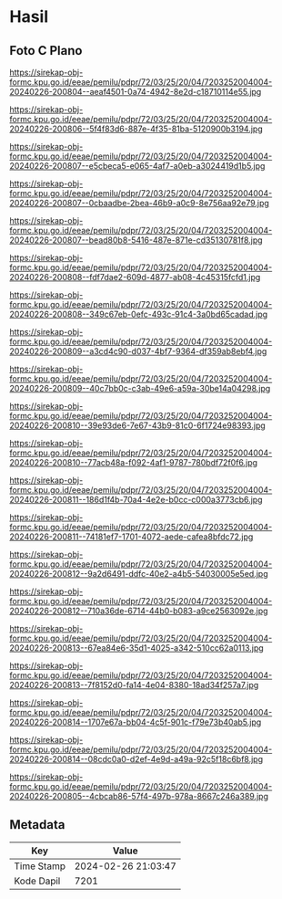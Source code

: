 # Hasil

## Foto C Plano

https://sirekap-obj-formc.kpu.go.id/eeae/pemilu/pdpr/72/03/25/20/04/7203252004004-20240226-200804--aeaf4501-0a74-4942-8e2d-c18710114e55.jpg

https://sirekap-obj-formc.kpu.go.id/eeae/pemilu/pdpr/72/03/25/20/04/7203252004004-20240226-200806--5f4f83d6-887e-4f35-81ba-5120900b3194.jpg

https://sirekap-obj-formc.kpu.go.id/eeae/pemilu/pdpr/72/03/25/20/04/7203252004004-20240226-200807--e5cbeca5-e065-4af7-a0eb-a3024419d1b5.jpg

https://sirekap-obj-formc.kpu.go.id/eeae/pemilu/pdpr/72/03/25/20/04/7203252004004-20240226-200807--0cbaadbe-2bea-46b9-a0c9-8e756aa92e79.jpg

https://sirekap-obj-formc.kpu.go.id/eeae/pemilu/pdpr/72/03/25/20/04/7203252004004-20240226-200807--bead80b8-5416-487e-871e-cd35130781f8.jpg

https://sirekap-obj-formc.kpu.go.id/eeae/pemilu/pdpr/72/03/25/20/04/7203252004004-20240226-200808--fdf7dae2-609d-4877-ab08-4c45315fcfd1.jpg

https://sirekap-obj-formc.kpu.go.id/eeae/pemilu/pdpr/72/03/25/20/04/7203252004004-20240226-200808--349c67eb-0efc-493c-91c4-3a0bd65cadad.jpg

https://sirekap-obj-formc.kpu.go.id/eeae/pemilu/pdpr/72/03/25/20/04/7203252004004-20240226-200809--a3cd4c90-d037-4bf7-9364-df359ab8ebf4.jpg

https://sirekap-obj-formc.kpu.go.id/eeae/pemilu/pdpr/72/03/25/20/04/7203252004004-20240226-200809--40c7bb0c-c3ab-49e6-a59a-30be14a04298.jpg

https://sirekap-obj-formc.kpu.go.id/eeae/pemilu/pdpr/72/03/25/20/04/7203252004004-20240226-200810--39e93de6-7e67-43b9-81c0-6f1724e98393.jpg

https://sirekap-obj-formc.kpu.go.id/eeae/pemilu/pdpr/72/03/25/20/04/7203252004004-20240226-200810--77acb48a-f092-4af1-9787-780bdf72f0f6.jpg

https://sirekap-obj-formc.kpu.go.id/eeae/pemilu/pdpr/72/03/25/20/04/7203252004004-20240226-200811--186d1f4b-70a4-4e2e-b0cc-c000a3773cb6.jpg

https://sirekap-obj-formc.kpu.go.id/eeae/pemilu/pdpr/72/03/25/20/04/7203252004004-20240226-200811--74181ef7-1701-4072-aede-cafea8bfdc72.jpg

https://sirekap-obj-formc.kpu.go.id/eeae/pemilu/pdpr/72/03/25/20/04/7203252004004-20240226-200812--9a2d6491-ddfc-40e2-a4b5-54030005e5ed.jpg

https://sirekap-obj-formc.kpu.go.id/eeae/pemilu/pdpr/72/03/25/20/04/7203252004004-20240226-200812--710a36de-6714-44b0-b083-a9ce2563092e.jpg

https://sirekap-obj-formc.kpu.go.id/eeae/pemilu/pdpr/72/03/25/20/04/7203252004004-20240226-200813--67ea84e6-35d1-4025-a342-510cc62a0113.jpg

https://sirekap-obj-formc.kpu.go.id/eeae/pemilu/pdpr/72/03/25/20/04/7203252004004-20240226-200813--7f8152d0-fa14-4e04-8380-18ad34f257a7.jpg

https://sirekap-obj-formc.kpu.go.id/eeae/pemilu/pdpr/72/03/25/20/04/7203252004004-20240226-200814--1707e67a-bb04-4c5f-901c-f79e73b40ab5.jpg

https://sirekap-obj-formc.kpu.go.id/eeae/pemilu/pdpr/72/03/25/20/04/7203252004004-20240226-200814--08cdc0a0-d2ef-4e9d-a49a-92c5f18c6bf8.jpg

https://sirekap-obj-formc.kpu.go.id/eeae/pemilu/pdpr/72/03/25/20/04/7203252004004-20240226-200805--4cbcab86-57f4-497b-978a-8667c246a389.jpg


## Metadata

| Key        | Value               |
| ---------- | ------------------- |
| Time Stamp | 2024-02-26 21:03:47 |
| Kode Dapil | 7201                |



